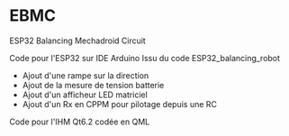 # EBMC
 ESP32 Balancing Mechadroid Circuit
 

Code pour l'ESP32 sur IDE Arduino
Issu du code ESP32_balancing_robot

- Ajout d'une rampe sur la direction
- Ajout de la mesure de tension batterie
- Ajout d'un afficheur LED matriciel 
- Ajout d'un Rx en CPPM pour pilotage depuis une RC



Code pour l'IHM Qt6.2 codée en QML
